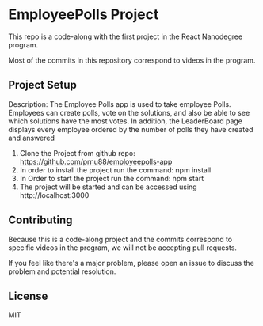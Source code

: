 # EmployeePolls Project

This repo is a code-along with the first project in the React Nanodegree program.

Most of the commits in this repository correspond to videos in the program.

## Project Setup

Description: The Employee Polls app is used to take employee Polls. Employees can create polls,
vote on the solutions, and also be able to see which solutions have the most votes. In addition,
the LeaderBoard page displays every employee ordered by the number of polls they have created
and answered

1. Clone the Project from github repo: https://github.com/prnu88/employeepolls-app
2. In order to install the project run the command: npm install
3. In Order to start the project run the command: npm start
4. The project will be started and can be accessed using http://localhost:3000

## Contributing

Because this is a code-along project and the commits correspond to specific videos in the program, we will not be accepting pull requests.

If you feel like there's a major problem, please open an issue to discuss the problem and potential resolution.

## License

MIT
